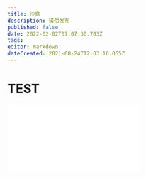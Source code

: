 ```yaml
---
title: 沙盒
description: 请勿发布
published: false
date: 2022-02-02T07:07:30.703Z
tags: 
editor: markdown
dateCreated: 2021-08-24T12:03:16.055Z
---
```


# TEST

<iframe frameborder="no" border="0" marginwidth="0" marginheight="0" src="//scdn.thestarsetsociety.cn/Temp/example.html"></iframe>

